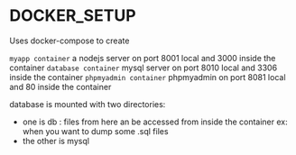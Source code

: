 # DOCKER_SETUP
Uses docker-compose to create

 `myapp container` a nodejs server on port 8001 local and 3000 inside the container
 `database container` mysql server on port 8010 local and 3306 inside the container
 `phpmyadmin container` phpmyadmin on port 8081 local and 80 inside the container

database is mounted with two directories: 
  - one is db : files from here an be accessed from inside the container ex: when you want to dump some .sql files
  - the other is mysql
